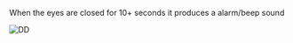 When the eyes are closed for 10+ seconds it produces a alarm/beep sound

![DD](https://github.com/user-attachments/assets/6bd6e0cc-323a-4fd8-9814-c8debc750988)
